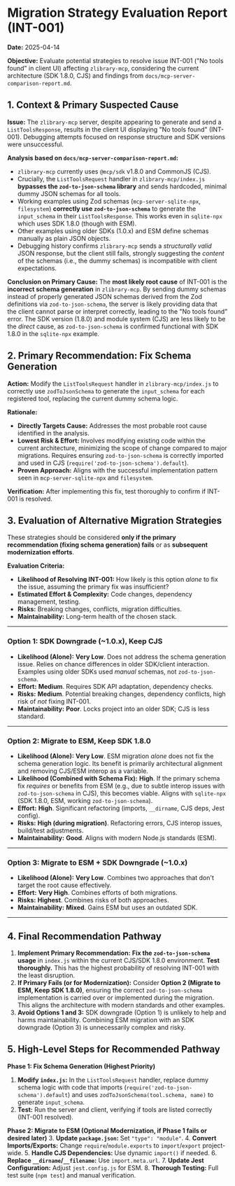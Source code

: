 # Migration Strategy Evaluation Report (INT-001)

**Date:** 2025-04-14

**Objective:** Evaluate potential strategies to resolve issue INT-001 ("No tools found" in client UI) affecting `zlibrary-mcp`, considering the current architecture (SDK 1.8.0, CJS) and findings from `docs/mcp-server-comparison-report.md`.

## 1. Context & Primary Suspected Cause

**Issue:** The `zlibrary-mcp` server, despite appearing to generate and send a `ListToolsResponse`, results in the client UI displaying "No tools found" (INT-001). Debugging attempts focused on response structure and SDK versions were unsuccessful.

**Analysis based on `docs/mcp-server-comparison-report.md`:**
*   `zlibrary-mcp` currently uses `@mcp/sdk` v1.8.0 and CommonJS (CJS).
*   Crucially, the `ListToolsRequest` handler in `zlibrary-mcp/index.js` **bypasses the `zod-to-json-schema` library** and sends hardcoded, minimal dummy JSON schemas for all tools.
*   Working examples using Zod schemas (`mcp-server-sqlite-npx`, `filesystem`) **correctly use `zod-to-json-schema`** to generate the `input_schema` in their `ListToolsResponse`. This works even in `sqlite-npx` which uses SDK 1.8.0 (though with ESM).
*   Other examples using older SDKs (1.0.x) and ESM define schemas manually as plain JSON objects.
*   Debugging history confirms `zlibrary-mcp` sends a *structurally valid* JSON response, but the client still fails, strongly suggesting the *content* of the schemas (i.e., the dummy schemas) is incompatible with client expectations.

**Conclusion on Primary Cause:** The **most likely root cause** of INT-001 is the **incorrect schema generation** in `zlibrary-mcp`. By sending dummy schemas instead of properly generated JSON schemas derived from the Zod definitions via `zod-to-json-schema`, the server is likely providing data that the client cannot parse or interpret correctly, leading to the "No tools found" error. The SDK version (1.8.0) and module system (CJS) are less likely to be the *direct* cause, as `zod-to-json-schema` is confirmed functional with SDK 1.8.0 in the `sqlite-npx` example.

## 2. Primary Recommendation: Fix Schema Generation

**Action:** Modify the `ListToolsRequest` handler in `zlibrary-mcp/index.js` to correctly use `zodToJsonSchema` to generate the `input_schema` for each registered tool, replacing the current dummy schema logic.

**Rationale:**
*   **Directly Targets Cause:** Addresses the most probable root cause identified in the analysis.
*   **Lowest Risk & Effort:** Involves modifying existing code within the current architecture, minimizing the scope of change compared to major migrations. Requires ensuring `zod-to-json-schema` is correctly imported and used in CJS (`require('zod-to-json-schema').default`).
*   **Proven Approach:** Aligns with the successful implementation pattern seen in `mcp-server-sqlite-npx` and `filesystem`.

**Verification:** After implementing this fix, test thoroughly to confirm if INT-001 is resolved.

## 3. Evaluation of Alternative Migration Strategies

These strategies should be considered **only if the primary recommendation (fixing schema generation) fails** or as **subsequent modernization efforts**.

**Evaluation Criteria:**
*   **Likelihood of Resolving INT-001:** How likely is this option *alone* to fix the issue, assuming the primary fix was insufficient?
*   **Estimated Effort & Complexity:** Code changes, dependency management, testing.
*   **Risks:** Breaking changes, conflicts, migration difficulties.
*   **Maintainability:** Long-term health of the chosen stack.

---

### Option 1: SDK Downgrade (~1.0.x), Keep CJS

*   **Likelihood (Alone):** **Very Low**. Does not address the schema generation issue. Relies on chance differences in older SDK/client interaction. Examples using older SDKs used *manual* schemas, not `zod-to-json-schema`.
*   **Effort:** **Medium**. Requires SDK API adaptation, dependency checks.
*   **Risks:** **Medium**. Potential breaking changes, dependency conflicts, high risk of *not* fixing INT-001.
*   **Maintainability:** **Poor**. Locks project into an older SDK; CJS is less standard.

---

### Option 2: Migrate to ESM, Keep SDK 1.8.0

*   **Likelihood (Alone):** **Very Low**. ESM migration *alone* does not fix the schema generation logic. Its benefit is primarily architectural alignment and removing CJS/ESM interop as a variable.
*   **Likelihood (Combined with Schema Fix):** **High**. If the primary schema fix *requires* or benefits from ESM (e.g., due to subtle interop issues with `zod-to-json-schema` in CJS), this becomes viable. Aligns with `sqlite-npx` (SDK 1.8.0, ESM, working `zod-to-json-schema`).
*   **Effort:** **High**. Significant refactoring (imports, `__dirname`, CJS deps, Jest config).
*   **Risks:** **High (during migration)**. Refactoring errors, CJS interop issues, build/test adjustments.
*   **Maintainability:** **Good**. Aligns with modern Node.js standards (ESM).

---

### Option 3: Migrate to ESM + SDK Downgrade (~1.0.x)

*   **Likelihood (Alone):** **Very Low**. Combines two approaches that don't target the root cause effectively.
*   **Effort:** **Very High**. Combines efforts of both migrations.
*   **Risks:** **Highest**. Combines risks of both approaches.
*   **Maintainability:** **Mixed**. Gains ESM but uses an outdated SDK.

---

## 4. Final Recommendation Pathway

1.  **Implement Primary Recommendation:** **Fix the `zod-to-json-schema` usage** in `index.js` within the current CJS/SDK 1.8.0 environment. **Test thoroughly.** This has the highest probability of resolving INT-001 with the least disruption.
2.  **If Primary Fails (or for Modernization):** Consider **Option 2 (Migrate to ESM, Keep SDK 1.8.0)**, ensuring the correct `zod-to-json-schema` implementation is carried over or implemented during the migration. This aligns the architecture with modern standards and other examples.
3.  **Avoid Options 1 and 3:** SDK downgrade (Option 1) is unlikely to help and harms maintainability. Combining ESM migration with an SDK downgrade (Option 3) is unnecessarily complex and risky.

## 5. High-Level Steps for Recommended Pathway

**Phase 1: Fix Schema Generation (Highest Priority)**
1.  **Modify `index.js`:** In the `ListToolsRequest` handler, replace dummy schema logic with code that imports (`require('zod-to-json-schema').default`) and uses `zodToJsonSchema(tool.schema, name)` to generate `input_schema`.
2.  **Test:** Run the server and client, verifying if tools are listed correctly (INT-001 resolved).

**Phase 2: Migrate to ESM (Optional Modernization, if Phase 1 fails or desired later)**
3.  **Update `package.json`:** Set `"type": "module"`.
4.  **Convert Imports/Exports:** Change `require`/`module.exports` to `import`/`export` project-wide.
5.  **Handle CJS Dependencies:** Use dynamic `import()` if needed.
6.  **Replace `__dirname`/`__filename`:** Use `import.meta.url`.
7.  **Update Jest Configuration:** Adjust `jest.config.js` for ESM.
8.  **Thorough Testing:** Full test suite (`npm test`) and manual verification.
